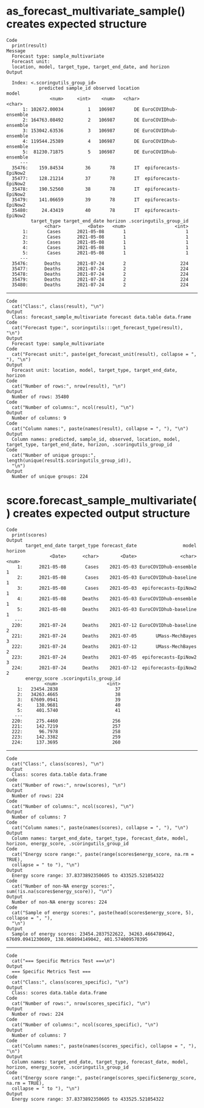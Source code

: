 # as_forecast_multivariate_sample() creates expected structure

    Code
      print(result)
    Message
      Forecast type: sample_multivariate
      Forecast unit:
      location, model, target_type, target_end_date, and horizon
    Output
      
      Index: <.scoringutils_group_id>
                predicted sample_id observed location                 model
                    <num>     <int>    <num>   <char>                <char>
          1: 102672.00034         1   106987       DE EuroCOVIDhub-ensemble
          2: 164763.08492         2   106987       DE EuroCOVIDhub-ensemble
          3: 153042.63536         3   106987       DE EuroCOVIDhub-ensemble
          4: 119544.25389         4   106987       DE EuroCOVIDhub-ensemble
          5:  81230.71875         5   106987       DE EuroCOVIDhub-ensemble
         ---                                                               
      35476:    159.84534        36       78       IT  epiforecasts-EpiNow2
      35477:    128.21214        37       78       IT  epiforecasts-EpiNow2
      35478:    190.52560        38       78       IT  epiforecasts-EpiNow2
      35479:    141.06659        39       78       IT  epiforecasts-EpiNow2
      35480:     24.43419        40       78       IT  epiforecasts-EpiNow2
             target_type target_end_date horizon .scoringutils_group_id
                  <char>          <Date>   <num>                  <int>
          1:       Cases      2021-05-08       1                      1
          2:       Cases      2021-05-08       1                      1
          3:       Cases      2021-05-08       1                      1
          4:       Cases      2021-05-08       1                      1
          5:       Cases      2021-05-08       1                      1
         ---                                                           
      35476:      Deaths      2021-07-24       2                    224
      35477:      Deaths      2021-07-24       2                    224
      35478:      Deaths      2021-07-24       2                    224
      35479:      Deaths      2021-07-24       2                    224
      35480:      Deaths      2021-07-24       2                    224

---

    Code
      cat("Class:", class(result), "\n")
    Output
      Class: forecast_sample_multivariate forecast data.table data.frame 
    Code
      cat("Forecast type:", scoringutils:::get_forecast_type(result), "\n")
    Output
      Forecast type: sample_multivariate 
    Code
      cat("Forecast unit:", paste(get_forecast_unit(result), collapse = ", "), "\n")
    Output
      Forecast unit: location, model, target_type, target_end_date, horizon 
    Code
      cat("Number of rows:", nrow(result), "\n")
    Output
      Number of rows: 35480 
    Code
      cat("Number of columns:", ncol(result), "\n")
    Output
      Number of columns: 9 
    Code
      cat("Column names:", paste(names(result), collapse = ", "), "\n")
    Output
      Column names: predicted, sample_id, observed, location, model, target_type, target_end_date, horizon, .scoringutils_group_id 
    Code
      cat("Number of unique groups:", length(unique(result$.scoringutils_group_id)),
      "\n")
    Output
      Number of unique groups: 224 

# score.forecast_sample_multivariate() creates expected output structure

    Code
      print(scores)
    Output
           target_end_date target_type forecast_date                 model horizon
                    <Date>      <char>        <Date>                <char>   <num>
        1:      2021-05-08       Cases    2021-05-03 EuroCOVIDhub-ensemble       1
        2:      2021-05-08       Cases    2021-05-03 EuroCOVIDhub-baseline       1
        3:      2021-05-08       Cases    2021-05-03  epiforecasts-EpiNow2       1
        4:      2021-05-08      Deaths    2021-05-03 EuroCOVIDhub-ensemble       1
        5:      2021-05-08      Deaths    2021-05-03 EuroCOVIDhub-baseline       1
       ---                                                                        
      220:      2021-07-24      Deaths    2021-07-12 EuroCOVIDhub-baseline       2
      221:      2021-07-24      Deaths    2021-07-05       UMass-MechBayes       3
      222:      2021-07-24      Deaths    2021-07-12       UMass-MechBayes       2
      223:      2021-07-24      Deaths    2021-07-05  epiforecasts-EpiNow2       3
      224:      2021-07-24      Deaths    2021-07-12  epiforecasts-EpiNow2       2
           energy_score .scoringutils_group_id
                  <num>                  <int>
        1:   23454.2838                     37
        2:   34263.4665                     38
        3:   67609.0941                     39
        4:     138.9681                     40
        5:     401.5740                     41
       ---                                    
      220:     275.4460                    256
      221:     142.7219                    257
      222:      96.7978                    258
      223:     142.3382                    259
      224:     137.3695                    260

---

    Code
      cat("Class:", class(scores), "\n")
    Output
      Class: scores data.table data.frame 
    Code
      cat("Number of rows:", nrow(scores), "\n")
    Output
      Number of rows: 224 
    Code
      cat("Number of columns:", ncol(scores), "\n")
    Output
      Number of columns: 7 
    Code
      cat("Column names:", paste(names(scores), collapse = ", "), "\n")
    Output
      Column names: target_end_date, target_type, forecast_date, model, horizon, energy_score, .scoringutils_group_id 
    Code
      cat("Energy score range:", paste(range(scores$energy_score, na.rm = TRUE),
      collapse = " to "), "\n")
    Output
      Energy score range: 37.8373892350605 to 433525.521054322 
    Code
      cat("Number of non-NA energy scores:", sum(!is.na(scores$energy_score)), "\n")
    Output
      Number of non-NA energy scores: 224 
    Code
      cat("Sample of energy scores:", paste(head(scores$energy_score, 5), collapse = ", "),
      "\n")
    Output
      Sample of energy scores: 23454.2837522622, 34263.4664789642, 67609.0941230609, 138.968094149042, 401.574009570395 

---

    Code
      cat("=== Specific Metrics Test ===\n")
    Output
      === Specific Metrics Test ===
    Code
      cat("Class:", class(scores_specific), "\n")
    Output
      Class: scores data.table data.frame 
    Code
      cat("Number of rows:", nrow(scores_specific), "\n")
    Output
      Number of rows: 224 
    Code
      cat("Number of columns:", ncol(scores_specific), "\n")
    Output
      Number of columns: 7 
    Code
      cat("Column names:", paste(names(scores_specific), collapse = ", "), "\n")
    Output
      Column names: target_end_date, target_type, forecast_date, model, horizon, energy_score, .scoringutils_group_id 
    Code
      cat("Energy score range:", paste(range(scores_specific$energy_score, na.rm = TRUE),
      collapse = " to "), "\n")
    Output
      Energy score range: 37.8373892350605 to 433525.521054322 

